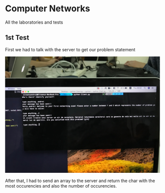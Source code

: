 # Computer Networks
All the laboratories and tests

## 1st Test

First we had to talk with the server to get our problem statement

![alt text](https://github.com/dandreiolteanu/FacultyCourses/blob/master/Computer%20Networks/IMG_1688.JPG)

After that, I had to send an array to the server and return the char with the most occurencies and also the
number of occurencies.

